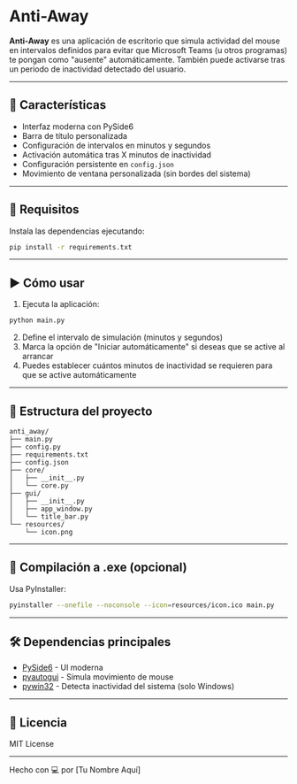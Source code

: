 # Anti-Away

**Anti-Away** es una aplicación de escritorio que simula actividad del mouse en intervalos definidos para evitar que Microsoft Teams (u otros programas) te pongan como "ausente" automáticamente. También puede activarse tras un periodo de inactividad detectado del usuario.

---

## 🚀 Características

- Interfaz moderna con PySide6
- Barra de título personalizada
- Configuración de intervalos en minutos y segundos
- Activación automática tras X minutos de inactividad
- Configuración persistente en `config.json`
- Movimiento de ventana personalizada (sin bordes del sistema)

---

## 🧱 Requisitos

Instala las dependencias ejecutando:

```bash
pip install -r requirements.txt
```

---

## ▶️ Cómo usar

1. Ejecuta la aplicación:

```bash
python main.py
```

2. Define el intervalo de simulación (minutos y segundos)
3. Marca la opción de "Iniciar automáticamente" si deseas que se active al arrancar
4. Puedes establecer cuántos minutos de inactividad se requieren para que se active automáticamente

---

## 📁 Estructura del proyecto

```
anti_away/
├── main.py
├── config.py
├── requirements.txt
├── config.json
├── core/
│   ├── __init__.py
│   └── core.py
├── gui/
│   ├── __init__.py
│   ├── app_window.py
│   └── title_bar.py
└── resources/
    └── icon.png
```

---

## 🧊 Compilación a .exe (opcional)

Usa PyInstaller:

```bash
pyinstaller --onefile --noconsole --icon=resources/icon.ico main.py
```

---

## 🛠 Dependencias principales

- [PySide6](https://doc.qt.io/qtforpython/) - UI moderna
- [pyautogui](https://pyautogui.readthedocs.io/) - Simula movimiento de mouse
- [pywin32](https://github.com/mhammond/pywin32) - Detecta inactividad del sistema (solo Windows)

---

## 📄 Licencia

MIT License

---

Hecho con 💻 por [Tu Nombre Aquí]
